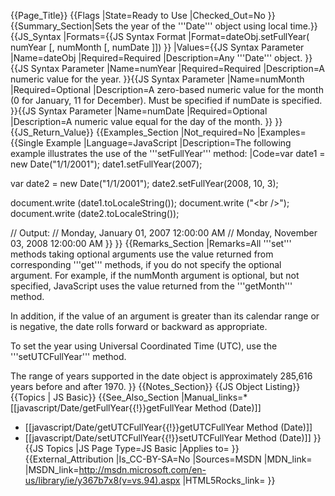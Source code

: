 {{Page_Title}}
{{Flags
|State=Ready to Use
|Checked_Out=No
}}
{{Summary_Section|Sets the year of the '''Date''' object using local time.}}
{{JS_Syntax
|Formats={{JS Syntax Format
|Format=dateObj.setFullYear( numYear [, numMonth [, numDate ]])
}}
|Values={{JS Syntax Parameter
|Name=dateObj
|Required=Required
|Description=Any '''Date''' object.
}}{{JS Syntax Parameter
|Name=numYear
|Required=Required
|Description=A numeric value for the year.
}}{{JS Syntax Parameter
|Name=numMonth
|Required=Optional
|Description=A zero-based numeric value for the month (0 for January, 11 for December). Must be specified if numDate is specified.
}}{{JS Syntax Parameter
|Name=numDate
|Required=Optional
|Description=A numeric value equal for the day of the month.
}}
}}
{{JS_Return_Value}}
{{Examples_Section
|Not_required=No
|Examples={{Single Example
|Language=JavaScript
|Description=The following example illustrates the use of the '''setFullYear''' method:
|Code=var date1 = new Date("1/1/2001");
 date1.setFullYear(2007);
 
 var date2 = new Date("1/1/2001");
 date2.setFullYear(2008, 10, 3); 
 
 document.write (date1.toLocaleString());
 document.write ("&lt;br /&gt;");
 document.write (date2.toLocaleString());
 
 // Output:
 // Monday, January 01, 2007 12:00:00 AM
 // Monday, November 03, 2008 12:00:00 AM
}}
}}
{{Remarks_Section
|Remarks=All '''set''' methods taking optional arguments use the value returned from corresponding '''get''' methods, if you do not specify the optional argument. For example, if the numMonth argument is optional, but not specified, JavaScript uses the value returned from the '''getMonth''' method.

In addition, if the value of an argument is greater than its calendar range or is negative, the date rolls forward or backward as appropriate.

To set the year using Universal Coordinated Time (UTC), use the '''setUTCFullYear''' method.

The range of years supported in the date object is approximately 285,616 years before and after 1970.
}}
{{Notes_Section}}
{{JS Object Listing}}
{{Topics | JS Basic}}
{{See_Also_Section
|Manual_links=* [[javascript/Date/getFullYear{{!}}getFullYear Method (Date)]]
* [[javascript/Date/getUTCFullYear{{!}}getUTCFullYear Method (Date)]]
* [[javascript/Date/setUTCFullYear{{!}}setUTCFullYear Method (Date)]]
}}
{{JS Topics
|JS Page Type=JS Basic
|Applies to=
}}
{{External_Attribution
|Is_CC-BY-SA=No
|Sources=MSDN
|MDN_link=
|MSDN_link=http://msdn.microsoft.com/en-us/library/ie/y367b7x8(v=vs.94).aspx
|HTML5Rocks_link=
}}